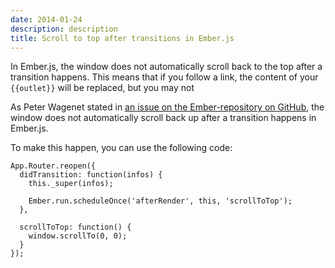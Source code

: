 ```yaml
---
date: 2014-01-24
description: description
title: Scroll to top after transitions in Ember.js
---
```

In Ember.js, the window does not automatically scroll back to the top after a transition happens. This means that if you follow a link, the content of your `{{outlet}}` will be replaced, but you may not 

As Peter Wagenet stated in [an issue on the Ember-repository on GitHub](https://github.com/emberjs/ember.js/issues/1276), the window does not automatically scroll back up after a transition happens in Ember.js.

To make this happen, you can use the following code:

```
App.Router.reopen({
  didTransition: function(infos) {
    this._super(infos);

    Ember.run.scheduleOnce('afterRender', this, 'scrollToTop');
  },

  scrollToTop: function() {
    window.scrollTo(0, 0);
  }
});
```